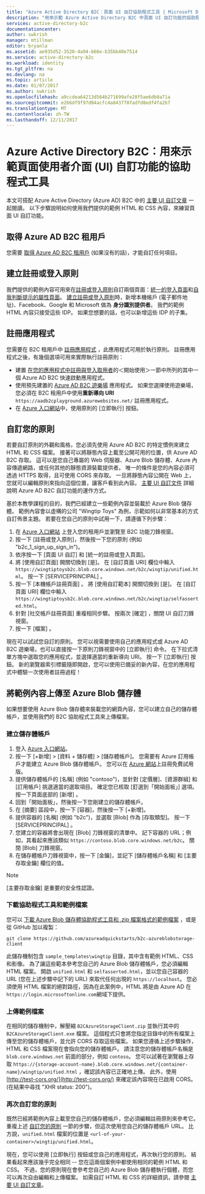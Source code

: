```yaml
---
title: "Azure Active Directory B2C︰頁面 UI 自訂協助程式工具 | Microsoft Docs"
description: "用來示範 Azure Active Directory B2C 中頁面 UI 自訂功能的協助程式工具"
services: active-directory-b2c
documentationcenter: 
author: swkrish
manager: mtillman
editor: bryanla
ms.assetid: ae935d52-3520-4a94-b66e-b35bb40e7514
ms.service: active-directory-b2c
ms.workload: identity
ms.tgt_pltfrm: na
ms.devlang: na
ms.topic: article
ms.date: 01/07/2017
ms.author: swkrish
ms.openlocfilehash: a9ccdea64213d564b271699afe28f5ae6db0a71a
ms.sourcegitcommit: e266df9f97d04acfc4a843770fadfd8edf4fa2b7
ms.translationtype: MT
ms.contentlocale: zh-TW
ms.lasthandoff: 12/11/2017
---
```

# <a name="azure-active-directory-b2c-a-helper-tool-used-to-demonstrate-the-page-user-interface-ui-customization-feature"></a>Azure Active Directory B2C︰用來示範頁面使用者介面 (UI) 自訂功能的協助程式工具
本文可搭配 Azure Active Directory (Azure AD) B2C 中的 [主要 UI 自訂文章](active-directory-b2c-reference-ui-customization.md) 一起閱讀。 以下步驟說明如何使用我們提供的範例 HTML 和 CSS 內容，來練習頁面 UI 自訂功能。

## <a name="get-an-azure-ad-b2c-tenant"></a>取得 Azure AD B2C 租用戶
您需要 [取得 Azure AD B2C 租用戶](active-directory-b2c-get-started.md) (如果沒有的話)，才能自訂任何項目。

## <a name="create-a-sign-up-or-sign-in-policy"></a>建立註冊或登入原則
我們提供的範例內容可用來在[註冊或登入原則](active-directory-b2c-reference-policies.md)自訂兩個頁面：[統一的登入頁面](active-directory-b2c-reference-ui-customization.md)和[自我判斷提示的屬性頁面](active-directory-b2c-reference-ui-customization.md)。 [建立註冊或登入原則](active-directory-b2c-reference-policies.md#create-a-sign-up-or-sign-in-policy)時，新增本機帳戶 (電子郵件地址)、Facebook、Google 和 Microsoft 做為 **身分識別提供者**。 我們的範例 HTML 內容只接受這些 IDP。  如果您想要的話，也可以新增這些 IDP 的子集。

## <a name="register-an-application"></a>註冊應用程式
您需要在 B2C 租用戶中 [註冊應用程式](active-directory-b2c-app-registration.md) ，此應用程式可用於執行原則。 註冊應用程式之後，有幾個選項可用來實際執行註冊原則：

* 建置 [在您的應用程式中註冊與登入取用者](active-directory-b2c-overview.md#get-started)的＜開始使用＞一節中所列的其中一個 Azure AD B2C 快速啟動應用程式。
* 使用預先建置的 [Azure AD B2C 遊樂場](https://aadb2cplayground.azurewebsites.net) 應用程式。 如果您選擇使用遊樂場，您必須在 B2C 租用戶中使用**重新導向 URI** `https://aadb2cplayground.azurewebsites.net/` 註冊應用程式。
* 在 [Azure 入口網站](https://portal.azure.com/)中，使用原則的 [立即執行] 按鈕。

## <a name="customize-your-policy"></a>自訂您的原則
若要自訂原則的外觀和風格，您必須先使用 Azure AD B2C 的特定慣例來建立 HTML 和 CSS 檔案。 接著可以將靜態內容上載至公開可用的位置，供 Azure AD B2C 存取。 這可以是您自己專屬的 Web 伺服器、Azure Blob 儲存體、Azure 內容傳遞網路，或任何其他的靜態資源裝載提供者。 唯一的條件是您的內容必須可透過 HTTPS 取得，且可使用 CORS 來存取。 一旦將靜態內容公開在 Web 上，您就可以編輯原則來指向這個位置，讓客戶看到此內容。 [主要 UI 自訂文件](active-directory-b2c-reference-ui-customization.md) 詳細說明 Azure AD B2C 自訂功能的運作方式。

基於本教學課程的目的，我們已經建立一些範例內容並裝載於 Azure Blob 儲存體。 範例內容會以虛構的公司 "Wingtip Toys" 為例，示範如何以非常基本的方式自訂佈景主題。 若要在您自己的原則中試用一下，請遵循下列步驟：

1. 在 [Azure 入口網站](https://portal.azure.com/) 上登入您的租用戶並瀏覽至 B2C 功能刀鋒視窗。
2. 按一下 [註冊或登入原則]，然後按一下您的原則 (例如 "b2c\_1\_sign\_up\_sign\_in")。
3. 依序按一下 [頁面 UI 自訂] 和 [統一的註冊或登入頁面]。
4. 將 [使用自訂頁面] 開關切換到 [是]。 在 [自訂頁面 URI] 欄位中輸入 `https://wingtiptoysb2c.blob.core.windows.net/b2c/wingtip/unified.html`。 按一下 [SERVICEPRINCIPAL] 。
5. 按一下 [本機帳戶註冊頁面] 。 將 [使用自訂範本] 開關切換到 [是]。 在 [自訂頁面 URI] 欄位中輸入 `https://wingtiptoysb2c.blob.core.windows.net/b2c/wingtip/selfasserted.html`。
6. 針對 [社交帳戶註冊頁面] 重複相同步驟。
   按兩次 [確定]  ，關閉 UI 自訂刀鋒視窗。
7. 按一下 [檔案] 。

現在可以試試您自訂的原則。 您可以視需要使用自己的應用程式或 Azure AD B2C 遊樂場，也可以直接按一下原則刀鋒視窗中的 [立即執行]  命令。 在下拉式清單方塊中選取您的應用程式，並選擇適當的重新導向 URI。 按一下 [立即執行]  按鈕。 新的瀏覽器索引標籤隨即開啟，您可以使用已備妥的新內容，在您的應用程式中體驗一次使用者註冊過程！

## <a name="upload-the-sample-content-to-azure-blob-storage"></a>將範例內容上傳至 Azure Blob 儲存體
如果想要使用 Azure Blob 儲存體來裝載您的網頁內容，您可以建立自己的儲存體帳戶，並使用我們的 B2C 協助程式工具來上傳檔案。

### <a name="create-a-storage-account"></a>建立儲存體帳戶
1. 登入 [Azure 入口網站](https://portal.azure.com/)。
2. 按一下 [+新增]  >  [資料 + 儲存體]  >  [儲存體帳戶]。 您需要有  Azure 訂用帳戶才能建立 Azure Blob 儲存體帳戶。 您可以在 [Azure 網站](https://azure.microsoft.com/pricing/free-trial/)上註冊免費試用版。
3. 提供儲存體帳戶的 [名稱] \(例如 "contoso")，並針對 [定價層]、[資源群組] 和 [訂用帳戶] 挑選適當的選取項目。 確定您已核取 [釘選到「開始面板」]  選項。 按一下頁面底部的 [新增] 。
4. 回到「開始面板」，然後按一下您剛建立的儲存體帳戶。
5. 在 [摘要] 區段中，按一下 [容器]，然後按一下 [+新增]。
6. 提供容器的 [名稱] \(例如 "b2c")，並選取 [Blob] 作為 [存取類型]。 按一下 [SERVICEPRINCIPAL] 。
7. 您建立的容器將會出現在 [Blob]  刀鋒視窗的清單中。 記下容器的 URL；例如，其看起來應該類似 `https://contoso.blob.core.windows.net/b2c`。 關閉 [Blob]  刀鋒視窗。
8. 在儲存體帳戶刀鋒視窗中，按一下 [金鑰]，並記下 [儲存體帳戶名稱] 和 [主要存取金鑰] 欄位的值。

> [!NOTE]
> [主要存取金鑰] 是重要的安全性認證。
> 
> 

### <a name="download-the-helper-tool-and-sample-files"></a>下載協助程式工具和範例檔案
您可以 [下載 Azure Blob 儲存體協助程式工具和 .zip 檔案格式的範例檔案](https://github.com/azureadquickstarts/b2c-azureblobstorage-client/archive/master.zip) ，或是從 GitHub 加以複製：

```
git clone https://github.com/azureadquickstarts/b2c-azureblobstorage-client
```

此儲存機制包含 `sample_templates\wingtip` 目錄，其中含有範例 HTML、CSS 和影像。 為了讓這些範本參考您自己的 Azure Blob 儲存體帳戶，您必須編輯 HTML 檔案。 開啟 `unified.html` 和 `selfasserted.html`，並以您自己容器的 URL (您在上述步驟中記下的 URL) 來取代任何出現的 `https://localhost`。 您必須使用 HTML 檔案的絕對路徑，因為在此案例中，HTML 將是由 Azure AD 在 `https://login.microsoftonline.com`網域下提供。

### <a name="upload-the-sample-files"></a>上傳範例檔案
在相同的儲存機制中，解壓縮 `B2CAzureStorageClient.zip` 並執行其中的 `B2CAzureStorageClient.exe` 檔案。 這個程式只會將您指定目錄中的所有檔案上傳至您的儲存體帳戶，並允許 CORS 存取這些檔案。 如果您遵循上述步驟操作，HTML 和 CSS 檔案現在會指向您的儲存體帳戶。 請注意您的儲存體帳戶名稱是 `blob.core.windows.net` 前面的部分，例如 `contoso`。 您可以試著在瀏覽器上存取 `https://{storage-account-name}.blob.core.windows.net/{container-name}/wingtip/unified.html` ，確認該內容已正確地上傳。 此外，使用 [http://test-cors.org/](http://test-cors.org/) 來確定該內容現在已啟用 CORS。 (在結果中尋找 "XHR status: 200")。

### <a name="customize-your-policy-again"></a>再次自訂您的原則
既然已經將範例內容上載至您自己的儲存體帳戶，您必須編輯註冊原則來參考它。 重複上述 [自訂您的原則](#customize-your-policy) 一節的步驟，但這次使用您自己的儲存體帳戶 URL。 比方說，`unified.html` 檔案的位置是 `<url-of-your-container>/wingtip/unified.html`。

現在，您可以使用 [立即執行]  按鈕或您自己的應用程式，再次執行您的原則。 結果看起來應該幾乎完全相同 -- 您在這兩個案例中都使用相同的範例 HTML 和 CSS。 不過，您的原則現在會參考您自己的 Azure Blob 儲存體執行個體，而您可以再次自由編輯和上傳檔案。 如需自訂 HTML 和 CSS 的詳細資訊，請參閱 [主要 UI 自訂文章](active-directory-b2c-reference-ui-customization.md)。

